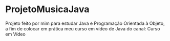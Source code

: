 # ProjetoMusicaJava
Projeto feito por mim para estudar Java e Programação Orientada à Objeto, a fim de colocar em prática meu curso em vídeo de Java do canal:  Curso em Vídeo
